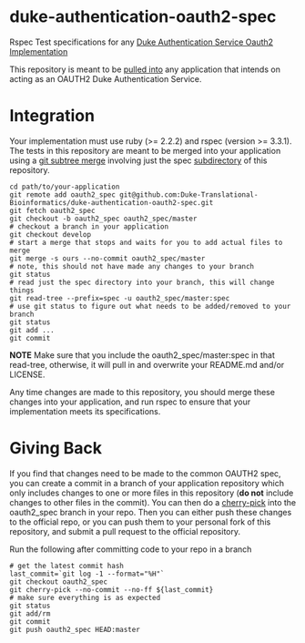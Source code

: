 # duke-authentication-oauth2-spec

Rspec Test specifications for any [Duke Authentication Service Oauth2 Implementation](https://github.com/Duke-Translational-Bioinformatics/duke-authentication-service)

This repository is meant to be [pulled into](#integration) any application that intends on acting
as an OAUTH2 Duke Authentication Service.

Integration
===
Your implementation must use ruby (>= 2.2.2) and rspec (version >= 3.3.1).
The tests in this repository are meant to be merged into your application
using a [git subtree merge](https://git-scm.com/book/en/v1/Git-Tools-Subtree-Merging)
involving just the spec [subdirectory](http://bneijt.nl/blog/post/merge-a-subdirectory-of-another-repository-with-git/) of this repository.

```
cd path/to/your-application
git remote add oauth2_spec git@github.com:Duke-Translational-Bioinformatics/duke-authentication-oauth2-spec.git
git fetch oauth2_spec
git checkout -b oauth2_spec oauth2_spec/master
# checkout a branch in your application
git checkout develop
# start a merge that stops and waits for you to add actual files to merge
git merge -s ours --no-commit oauth2_spec/master
# note, this should not have made any changes to your branch
git status
# read just the spec directory into your branch, this will change things
git read-tree --prefix=spec -u oauth2_spec/master:spec
# use git status to figure out what needs to be added/removed to your branch
git status
git add ...
git commit
```

**NOTE** Make sure that you include the oauth2_spec/master:spec in that read-tree,
otherwise, it will pull in and overwrite your README.md and/or LICENSE.

Any time changes are made to this repository, you should merge these changes into your
application, and run rspec to ensure that your implementation meets its specifications.

Giving Back
===
If you find that changes need to be made to the common OAUTH2 spec, you can create
a commit in a branch of your application repository which only includes changes
to one or more files in this repository (**do not** include changes to other files in
the commit). You can then do a [cherry-pick](https://git-scm.com/docs/git-cherry-pick) into the oauth2_spec branch in your repo.
Then you can either push these changes to the official repo, or you can push them to your
personal fork of this repository, and submit a pull request to the official repository.

Run the following after committing code to your repo in a branch
```
# get the latest commit hash
last_commit=`git log -1 --format="%H"`
git checkout oauth2_spec
git cherry-pick --no-commit --no-ff ${last_commit}
# make sure everything is as expected
git status
git add/rm
git commit
git push oauth2_spec HEAD:master
```

